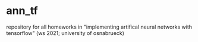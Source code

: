 # ann_tf
repository for all homeworks in "implementing artifical neural networks with tensorflow" (ws 2021; university of osnabrueck)
